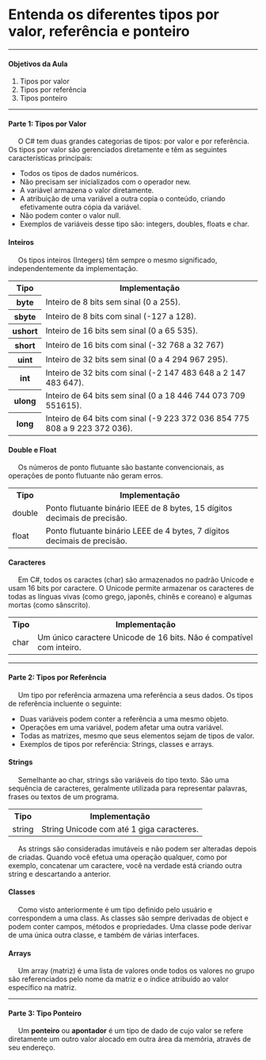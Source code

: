<h1 align="left">
  Entenda os diferentes tipos por valor, referência e ponteiro
</h1>

<hr>

<h4 align="left">Objetivos da Aula</h4>

<ol>
  <li>Tipos por valor</li>
  <li>Tipos por referência</li>
  <li>Tipos ponteiro</li>
</ol>

<hr>

<h4 align="left">Parte 1: Tipos por Valor</h4>

<p align="left">
  &nbsp;&nbsp;&nbsp;&nbsp;&nbsp;O C# tem duas grandes categorias de tipos: por valor e por referência. Os tipos por valor são gerenciados diretamente e têm as seguintes características principais:
</p>

<ul>
  <li>Todos os tipos de dados numéricos.</li>
  <li>Não precisam ser inicializados com o operador new.</li>
  <li>A variável armazena o valor diretamente.</li>
  <li>A atribuição de uma variável a outra copia o conteúdo, criando efetivamente outra cópia da variável.</li>
  <li>Não podem conter o valor null.</li>
  <li>Exemplos de variáveis desse tipo são: integers, doubles, floats e char.</li>
</ul>

<h4 align="left">Inteiros</h4>

<p align="left">
  &nbsp;&nbsp;&nbsp;&nbsp;&nbsp;Os tipos inteiros (Integers) têm sempre o mesmo significado, independentemente da implementação.
</p>

<table>
    <tr>
        <th>Tipo</th>
        <th>Implementação</th>
    </tr>
    <tr>
        <th>byte</th>
        <td>Inteiro de 8 bits sem sinal (0 a 255).</td>
    </tr>
    <tr>
        <th>sbyte</th>
        <td>Inteiro de 8 bits com sinal (-127 a 128).</td>
    </tr>
    <tr>
        <th>ushort</th>
        <td>Inteiro de 16 bits sem sinal (0 a 65 535).</td>
    </tr>
    <tr>
        <th>short</th>
        <td>Inteiro de 16 bits com sinal (-32 768 a 32 767)</td>
    </tr>
    <tr>
        <th>uint</th>
        <td>Inteiro de 32 bits sem sinal (0 a 4 294 967 295).</td>
    </tr>
        <tr>
        <th>int</th>
        <td>Inteiro de 32 bits com sinal (-2 147 483 648 a 2 147 483 647).</td>
    </tr>
        <tr>
        <th>ulong</th>
        <td>Inteiro de 64 bits sem sinal (0 a 18 446 744 073 709 551615).</td>
    </tr>
        <tr>
        <th>long</th>
        <td>Inteiro de 64 bits com sinal (-9 223 372 036 854 775 808 a 9 223 372 036).</td>
    </tr>
</table>

<h4 align="left">Double e Float</h4>

<p align="left">
  &nbsp;&nbsp;&nbsp;&nbsp;&nbsp;Os números de ponto flutuante são bastante convencionais, as operações de ponto flutuante não geram erros.
</p>

<table>
    <tr>
        <th>Tipo</th>
        <th>Implementação</th>
    </tr>
    <tr>
        <td>double</td>
        <td>Ponto flutuante binário IEEE de 8 bytes, 15 dígitos decimais de precisão.</td>
    </tr>
    <tr>
        <td>float</td>
        <td>Ponto flutuante binário LEEE de 4 bytes, 7 dígitos decimais de precisão.</td>
    </tr>
</table>

<h4 align="left">Caracteres</h4>

<p align="left">
  &nbsp;&nbsp;&nbsp;&nbsp;&nbsp;Em C#, todos os caractes (char) são armazenados no padrão Unicode e usam 16 bits por caractere. O Unicode permite armazenar os caracteres de todas as línguas vivas (como grego, japonês, chinês e coreano) e algumas mortas (como sânscrito).
</p>

<table>
    <tr>
        <th>Tipo</th>
        <th>Implementação</th>
    </tr>
    <tr>
        <td>char</td>
        <td>Um único caractere Unicode de 16 bits. Não é compatível com inteiro.</td>
    </tr>
</table>

<hr>

<h4 align="left">Parte 2: Tipos por Referência</h4>

<p align="left">
  &nbsp;&nbsp;&nbsp;&nbsp;&nbsp;Um tipo por referência armazena uma referência a seus dados. Os tipos de referência incluente o seguinte:
</p>

<ul>
  <li>Duas variáveis podem conter a referência a uma mesmo objeto.</li>
  <li>Operações em uma variável, podem afetar uma outra variável.</li>
  <li>Todas as matrizes, mesmo que seus elementos sejam de tipos de valor.</li>
  <li>Exemplos de tipos por referência: Strings, classes e arrays.</li>
</ul>

<h4 align="left">Strings</h4>

<p align="left">
  &nbsp;&nbsp;&nbsp;&nbsp;&nbsp;Semelhante ao char, strings são variáveis do tipo texto. São uma sequência de caracteres, geralmente utilizada para representar palavras, frases ou textos de um programa.
</p>

<table>
    <tr>
        <th>Tipo</th>
        <th>Implementação</th>
    </tr>
    <tr>
        <td>string</td>
        <td>String Unicode com até 1 giga caracteres.</td>
    </tr>
</table>

<p align="left">
  &nbsp;&nbsp;&nbsp;&nbsp;&nbsp;As strings são consideradas imutáveis e não podem ser alteradas depois de criadas. Quando você efetua uma operação qualquer, como por exemplo, concatenar um caractere, você na verdade está criando outra string e descartando a anterior.
</p>

<h4 align="left">Classes</h4>

<p align="left">
  &nbsp;&nbsp;&nbsp;&nbsp;&nbsp;Como visto anteriormente é um tipo definido pelo usuário e correspondem a uma class. As classes são sempre derivadas de object e podem conter campos, métodos e propriedades. Uma classe pode derivar de uma única outra classe, e também de várias interfaces.
</p>

<h4 align="left">Arrays</h4>

<p align="left">
  &nbsp;&nbsp;&nbsp;&nbsp;&nbsp;Um array (matriz) é uma lista de valores onde todos os valores no grupo são referenciados pelo nome da matriz e o índice atribuído ao valor específico na matriz.
</p>

<hr>

<h4 align="left">Parte 3: Tipo Ponteiro</h4>

<p align="left">
  &nbsp;&nbsp;&nbsp;&nbsp;&nbsp;Um <strong>ponteiro</strong> ou <strong>apontador</strong> é um tipo de dado de cujo valor se refere diretamente um outro valor alocado em outra área da memória, através de seu endereço.
</p>